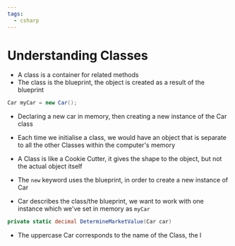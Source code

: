 ```yaml
---
tags:
  - csharp
---
```

# Understanding Classes

* A class is a container for related methods
* The class is the blueprint, the object is created as a result of the blueprint
```c#
Car myCar = new Car();
```
* Declaring a new car in memory, then creating a new instance of the Car class
* Each time we initialise a class, we would have an object that is separate to all the other Classes within the computer's memory
* A Class is like a Cookie Cutter, it gives the shape to the object, but not the actual object itself

* The `new` keyword uses the blueprint, in order to create a new instance of Car
* Car describes the class/the blueprint, we want to work with one instance which we've set in memory as `myCar`

```c#
private static decimal DetermineMarketValue(Car car)
```
* The uppercase Car corresponds to the name of the Class, the l



